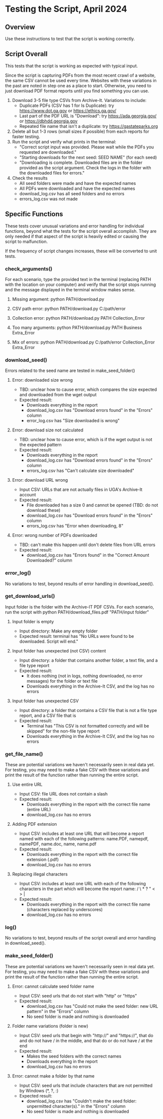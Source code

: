 # Testing the Script, April 2024

## Overview

Use these instructions to test that the script is working correctly.


## Script Overall

This tests that the script is working as expected with typical input.

Since the script is capturing PDFs from the most recent crawl of a website,
the same CSV cannot be used every time. 
Websites with these variations in the past are noted in step one as a place to start. 
Otherwise, you need to just download PDF format reports until you find something you can use.

1. Download 3-5 file type CSVs from Archive-It. Variations to include:
    - Duplicate PDFs (CSV has 1 for Is Duplicate): try https://www.dot.ga.gov or https://ethics.ga.gov/
    - Last part of the PDF URL is "Download": try https://ada.georgia.gov/ or https://dbhdd.georgia.gov
    - Repeated file name that isn't a duplicate: try https://gastateparks.org
2. Delete all but 1-3 rows (small sizes if possible) from each reports for faster testing.
3. Run the script and verify what prints in the terminal:
    - "Correct script input was provided. Please wait while the PDFs you requested are downloaded."
    - "Starting downloads for the next seed: SEED NAME" (for each seed)  
    - "Downloading is complete. Downloaded files are in the folder provided as the script argument. 
       Check the logs in the folder with the downloaded files for errors."
4. Check the results
    - All seed folders were made and have the expected names
    - All PDFs were downloaded and have the expected names
    - download_log.csv has all seed folders and no errors
    - errors_log.csv was not made


## Specific Functions

These tests cover unusual variations and error handling for individual functions, 
beyond what the tests for the script overall accomplish.
They are only needed if that aspect of the script is heavily edited or causing the script to malfunction.

If the frequency of script changes increases, these will be converted to unit tests.


### check_arguments()

For each scenario, type the provided text in the terminal (replacing PATH with the location on your computer)
and verify that the script stops running and the message displayed in the terminal window makes sense.

1. Missing argument: python PATH/download.py

2. CSV path error: python PATH/download.py C:/path/error

3. Collection error: python PATH/download.py PATH Collection_Error

4. Too many arguments: python PATH/download.py PATH Business Extra_Error   

5. Mix of errors: python PATH/download.py C:/path/error Collection_Error Extra_Error


### download_seed()

Errors related to the seed name are tested in make_seed_folder()

1. Error: downloaded size wrong
   - TBD: unclear how to cause error, which compares the size expected and downloaded from the wget output
   - Expected result:
      - Downloads everything in the report
      - download_log.csv has "Download errors found" in the "Errors" column
      - error_log.csv has "Size downloaded is wrong"
   

2. Error: download size not calculated
   - TBD: unclear how to cause error, which is if the wget output is not the expected pattern
   - Expected result:
      - Downloads everything in the report
      - download_log.csv has "Download errors found" in the "Errors" column
      - errors_log.csv has "Can't calculate size downloaded"
   

3. Error: download URL wrong 
   - Input CSV: URLs that are not actually files in UGA's Archive-It account
   - Expected result:
       - File downloaded has a size 0 and cannot be opened (TBD: do not download these)
       - download_log.csv has "Download errors found" in the "Errors" column
       - errors_log.csv has "Error when downloading, 8"

4. Error: wrong number of PDFs downloaded
   - TBD: can't make this happen until don't delete files from URL errors
   - Expected result:
      - download_log.csv has "Errors found" in the "Correct Amount Downloaded?" column


### error_log()

No variations to test, beyond results of error handling in download_seed().


### get_download_urls()

Input folder is the folder with the Archive-IT PDF CSVs.
For each scenario, run the script with python PATH/download_files.pdf "PATH/input folder"

1. Input folder is empty
   - Input directory: Make any empty folder  
   - Expected result: terminal has "No URLs were found to be downloaded. Script will end."
   

2. Input folder has unexpected (not CSV) content
   - Input directory: a folder that contains another folder, a text file, and a file type report
   - Expected result:
        - It does nothing (not in logs, nothing downloaded, no error messages) for the folder or text file
        - Downloads everything in the Archive-It CSV, and the log has no errors


3. Input folder has unexpected CSV
   - Input directory: a folder that contains a CSV file that is not a file type report, and a CSV file that is
   - Expected result:
        - Terminal has "This CSV is not formatted correctly and will be skipped" for the non-file type report
        - Downloads everything in the Archive-It CSV, and the log has no errors
   
 
### get_file_name() 

These are potential variations we haven't necessarily seen in real data yet.
For testing, you may need to make a fake CSV with these variations and print the result of the function
rather than running the entire script.

1. Use entire URL
   - Input CSV: file URL does not contain a slash
   - Expected result:
      - Downloads everything in the report with the correct file name (entire URL)
      - download_log.csv has no errors


2. Adding PDF extension
   - Input CSV: includes at least one URL that will become a report named with each of the following patterns: 
     name.PDF, namepdf, namePDF, name.doc, name, name.pdf
   - Expected result:
      - Downloads everything in the report with the correct file extension (.pdf)
      - download_log.csv has no errors


3. Replacing illegal characters
   - Input CSV: includes at least one URL with each of the following characters in the part 
     which will become the report name: / \ * ? " < > |
   - Expected result:
      - Downloads everything in the report with the correct file name (characters replaced by underscores)
      - download_log.csv has no errors


### log()

No variations to test, beyond results of the script overall and error handling in download_seed().


### make_seed_folder() 

These are potential variations we haven't necessarily seen in real data yet.
For testing, you may need to make a fake CSV with these variations and print the result of the function
rather than running the entire script.

1. Error: cannot calculate seed folder name
   - Input CSV: seed urls that do not start with "http" or "https"
   - Expected result:
        - download_log.csv has "Could not make the seed folder: new URL pattern" in the "Errors" column
        - No seed folder is made and nothing is downloaded


2. Folder name variations (folder is new)
   - Input CSV: seed urls that begin with "http://" and "https://", that do and do not have / in the middle,
     and that do or do not have / at the end
   - Expected result:
      - Makes the seed folders with the correct names
      - Downloads everything in the report
      - download_log.csv has no errors


3. Error: cannot make a folder by that name
   - Input CSV: seed urls that include characters that are not permitted by Windows (*, ?, :)
   - Expected result:
      - download_log.csv has "Couldn't make the seed folder: unpermitted character(s)." in the "Errors" column
      - No seed folder is made and nothing is downloaded
